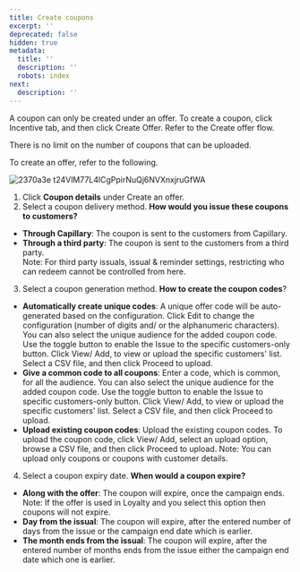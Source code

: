 ```yaml
---
title: Create coupons
excerpt: ''
deprecated: false
hidden: true
metadata:
  title: ''
  description: ''
  robots: index
next:
  description: ''
---
```

A coupon can only be created under an offer. To create a coupon, click Incentive tab, and then click Create Offer. Refer to the Create offer flow. 

<Note title="Note">
There is no limit on the number of coupons that can be uploaded.
</Note>

To create an offer, refer to the following. 

![2370a3e t24VlM77L4lCgPpirNuQj6NVXnxjruGfWA](https://files.readme.io/2370a3e-t24VlM77L4lCgPpirNuQj6NVXnxjruGfWA.png)

1. Click **Coupon details** under Create an offer.
2. Select a coupon delivery method. **How would you issue these coupons to customers?**

* **Through Capillary**: The coupon is sent to the customers from Capillary.
* **Through a third party**: The coupon is sent to the customers from a third party.\
  Note: For third party issuals, issual & reminder settings, restricting who can redeem cannot be controlled from here.

3. Select a coupon generation method. **How to create the coupon codes**?

* **Automatically create unique codes**: A unique offer code will be auto-generated based on the configuration. Click Edit to change the configuration (number of digits and/ or the alphanumeric characters). You can also select the unique audience for the added coupon code. Use the toggle button to enable the Issue to the specific customers-only button. Click View/ Add, to view or upload the specific customers' list. Select a CSV file, and then click Proceed to upload.
* **Give a common code to all coupons**: Enter a code, which is common, for all the audience. You can also select the unique audience for the added coupon code. Use the toggle button to enable the Issue to specific customers-only button. Click View/ Add, to view or upload the specific customers' list. Select a CSV file, and then click Proceed to upload.
* **Upload existing coupon codes**: Upload the existing coupon codes. To upload the coupon code, click View/ Add, select an upload option, browse a CSV file, and then click Proceed to upload. Note: You can upload only coupons or coupons with customer details. 

4. Select a coupon expiry date. **When would a coupon expire?**

* **Along with the offer**: The coupon will expire, once the campaign ends. Note: If the offer is used in Loyalty and you select this option then coupons will not expire.
* **Day from the issual**: The coupon will expire, after the entered number of days from the issue or the campaign end date which is earlier.
* **The month ends from the issual**: The coupon will expire, after the entered number of months ends from the issue either the campaign end date which one is earlier.

